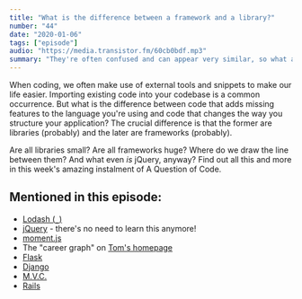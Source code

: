 ```yaml
---
title: "What is the difference between a framework and a library?"
number: "44"
date: "2020-01-06"
tags: ["episode"]
audio: "https://media.transistor.fm/60cb0bdf.mp3"
summary: "They're often confused and can appear very similar, so what are the differences between code frameworks and libraries?"
---
```


When coding, we often make use of external tools and snippets to make our life easier. Importing existing code into your codebase is a common occurrence. But what is the difference between code that adds missing features to the language you're using and code that changes the way you structure your application? The crucial difference is that the former are libraries (probably) and the later are frameworks (probably).

Are all libraries small? Are all frameworks huge? Where do we draw the line between them? And what even *is* jQuery, anyway? Find out all this and more in this week's amazing instalment of A Question of Code.

## Mentioned in this episode:

* [Lodash (`_`)](https://lodash.com/)
* [jQuery](https://jquery.com/) - there's no need to learn this anymore!
* [moment.js](https://momentjs.com/)
* The "career graph" on [Tom's homepage](https://www.tomhazledine.com/)
* [Flask](https://www.fullstackpython.com/flask.html)
* [Django](https://www.djangoproject.com/)
* [M.V.C.](https://en.wikipedia.org/wiki/Model–view–controller)
* [Rails](https://rubyonrails.org/)